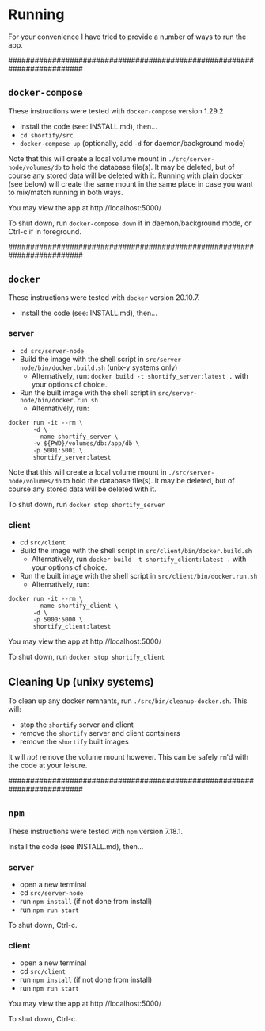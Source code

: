 # Running

For your convenience I have tried to provide a number of ways to run the app.


#########################################################################
## `docker-compose`
These instructions were tested with `docker-compose` version 1.29.2

- Install the code (see: INSTALL.md), then...
- `cd shortify/src`
- `docker-compose up` (optionally, add `-d` for daemon/background mode)

Note that this will create a local volume mount in `./src/server-node/volumes/db` to hold
the database file(s).  It may be deleted, but of course any stored data will be deleted
with it.  Running with plain docker (see below) will create the same mount in the same
place in case you want to mix/match running in both ways.

You may view the app at http://localhost:5000/


To shut down, run `docker-compose down` if in daemon/background mode, or Ctrl-c if in foreground.



#########################################################################
## `docker`
These instructions were tested with `docker` version 20.10.7.

- Install the code (see: INSTALL.md), then...

### server
- `cd src/server-node`
- Build the image with the shell script in `src/server-node/bin/docker.build.sh` (unix-y
  systems only)
  -  Alternatively, run: `docker build -t shortify_server:latest .` with your options of choice.
- Run the built image with the shell script in `src/server-node/bin/docker.run.sh`
  - Alternatively, run:
```shell
docker run -it --rm \
       -d \
       --name shortify_server \
       -v ${PWD}/volumes/db:/app/db \
       -p 5001:5001 \
       shortify_server:latest
```

Note that this will create a local volume mount in `./src/server-node/volumes/db` to hold the database
file(s).  It may be deleted, but of course any stored data will be deleted with it.

To shut down, run `docker stop shortify_server`

### client
- cd `src/client`
- Build the image with the shell script in `src/client/bin/docker.build.sh`
  - Alternatively, run `docker build -t shortify_client:latest .` with your options of choice.
- Run the built image with the shell script in `src/client/bin/docker.run.sh`
  - Alternatively, run:
```shell
docker run -it --rm \
       --name shortify_client \
       -d \
       -p 5000:5000 \
       shortify_client:latest
```

You may view the app at http://localhost:5000/


To shut down, run `docker stop shortify_client`

## Cleaning Up (unixy systems)
To clean up any docker remnants, run `./src/bin/cleanup-docker.sh`.  This will:
- stop the `shortify` server and client
- remove the `shortify` server and client containers
- remove the `shortify` built images

It will *not* remove the volume mount however.  This can be safely `rm`'d with the code at
your leisure.




#########################################################################
## `npm`
These instructions were tested with `npm` version 7.18.1.

Install the code (see INSTALL.md), then...

### server
- open a new terminal
- cd `src/server-node`
- run `npm install` (if not done from install)
- run `npm run start`

To shut down, Ctrl-c.

### client
- open a new terminal
- cd `src/client`
- run `npm install` (if not done from install)
- run `npm run start`

You may view the app at http://localhost:5000/


To shut down, Ctrl-c.
